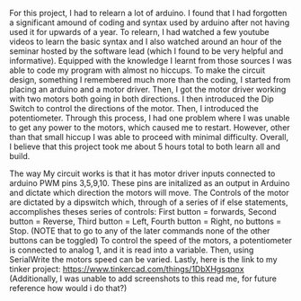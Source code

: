 For this project, I had to relearn a lot of arduino. I found that I had forgotten a significant amound of coding and syntax used by arduino after not having used it for upwards of a year. To relearn, I had watched a few youtube videos to learn the basic syntax and I also watched around an hour of the seminar hosted by the software lead (which I found to be very helpful and informative). Equipped with the knowledge I learnt from those sources I was able to code my program with almost no hiccups. To make the circuit design, something I remembered much more than the coding, I started from placing an arduino and a motor driver. Then, I got the motor driver working with two motors both going in both directions. I then introduced the Dip Switch to control the directions of the motor. Then, I introduced the potentiometer. Through this process, I had one problem where I was unable to get any power to the motors, which caused me to restart. However, other than that small hiccup I was able to proceed with minimal difficulty. Overall, I believe that this project took me about 5 hours total to both learn all and build.  

The way My circuit works is that it has motor driver inputs connected to arduino PWM pins 3,5,9,10. These pins are initalized as an output in Arduino and dictate which direction the motors will move. 
The Controls of the motor are dictated by a dipswitch which, through of a series of if else statements, accomplishes theses series of controls: 
        First button = forwards, 
        Second button = Reverse, 
        Third button = Left, 
        Fourth button = Right, 
        no buttons = Stop. (NOTE that to go to any of the later commands none of the other buttons can be toggled)
To control the speed of the motors, a potentiometer is connected to analog 1, and it is read into a variable. Then, using SerialWrite the motors speed can be varied. 
Lastly, here is the link to my tinker project: https://www.tinkercad.com/things/1DbXHgsqqnx 
(Additionally, I was unable to add screenshots to this read me, for future reference how would i do that?)
